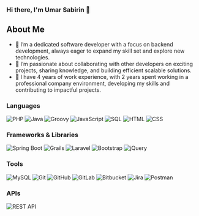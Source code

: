 <!--
**umars28/umars28** is a ✨ _special_ ✨ repository because its `README.md` (this file) appears on your GitHub profile. -->


### Hi there, I'm Umar Sabirin 👋

## About Me
- 🌱 I’m a dedicated software developer with a focus on backend development, always eager to expand my skill set and explore new technologies.
- 👯 I’m passionate about collaborating with other developers on exciting projects, sharing knowledge, and building efficient scalable solutions.
- 🚀 I have 4 years of work experience, with 2 years spent working in a professional company environment, developing my skills and contributing to impactful projects.

### Languages
![PHP](https://img.shields.io/badge/-PHP-777BB4?logo=php&logoColor=white&style=for-the-badge)
![Java](https://img.shields.io/badge/-Java-007396?logo=java&logoColor=white&style=for-the-badge)
![Groovy](https://img.shields.io/badge/-Groovy-4298B8?logo=apachegroovy&logoColor=white&style=for-the-badge)
![JavaScript](https://img.shields.io/badge/-JavaScript-F7DF1E?logo=javascript&logoColor=black&style=for-the-badge)
![SQL](https://img.shields.io/badge/-SQL-4479A1?logo=sqlite&logoColor=white&style=for-the-badge)
![HTML](https://img.shields.io/badge/-HTML-E34F26?logo=html5&logoColor=white&style=for-the-badge)
![CSS](https://img.shields.io/badge/-CSS-1572B6?logo=css3&logoColor=white&style=for-the-badge)

### Frameworks & Libraries
![Spring Boot](https://img.shields.io/badge/-Spring%20Boot-6DB33F?logo=springboot&logoColor=white&style=for-the-badge)
![Grails](https://img.shields.io/badge/-Grails-5BAF47?logo=grails&logoColor=white&style=for-the-badge)
![Laravel](https://img.shields.io/badge/-Laravel-FF2D20?logo=laravel&logoColor=white&style=for-the-badge)
![Bootstrap](https://img.shields.io/badge/-Bootstrap-7952B3?logo=bootstrap&logoColor=white&style=for-the-badge)
![jQuery](https://img.shields.io/badge/-jQuery-0769AD?logo=jquery&logoColor=white&style=for-the-badge)

### Tools
![MySQL](https://img.shields.io/badge/-MySQL-4479A1?logo=mysql&logoColor=white&style=for-the-badge)
![Git](https://img.shields.io/badge/-Git-F05032?logo=git&logoColor=white&style=for-the-badge)
![GitHub](https://img.shields.io/badge/-GitHub-181717?logo=github&logoColor=white&style=for-the-badge)
![GitLab](https://img.shields.io/badge/-GitLab-FC6D26?logo=gitlab&logoColor=white&style=for-the-badge)
![Bitbucket](https://img.shields.io/badge/-Bitbucket-0052CC?logo=bitbucket&logoColor=white&style=for-the-badge)
![Jira](https://img.shields.io/badge/-Jira-0052CC?logo=jira&logoColor=white&style=for-the-badge)
![Postman](https://img.shields.io/badge/-Postman-FF6C37?logo=postman&logoColor=white&style=for-the-badge)

### APIs
![REST API](https://img.shields.io/badge/-REST%20API-009688?logo=rest&logoColor=white&style=for-the-badge)

